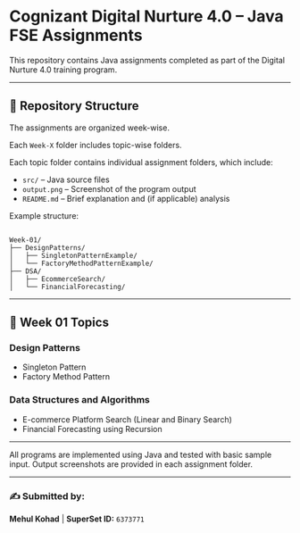 # Cognizant Digital Nurture 4.0 – Java FSE Assignments

This repository contains Java assignments completed as part of the Digital Nurture 4.0 training program.

---

## 📁 Repository Structure

The assignments are organized week-wise. 

Each `Week-X` folder includes topic-wise folders. 

Each topic folder contains individual assignment folders, which include:

- `src/` – Java source files
- `output.png` – Screenshot of the program output
- `README.md` – Brief explanation and (if applicable) analysis

Example structure:


```

Week-01/
├── DesignPatterns/
│   ├── SingletonPatternExample/
│   └── FactoryMethodPatternExample/
├── DSA/
│   ├── EcommerceSearch/
│   └── FinancialForecasting/

```

---

## 📅 Week 01 Topics

### Design Patterns
- Singleton Pattern
- Factory Method Pattern

### Data Structures and Algorithms
- E-commerce Platform Search (Linear and Binary Search)
- Financial Forecasting using Recursion

---

All programs are implemented using Java and tested with basic sample input. Output screenshots are provided in each assignment folder.

---

### ✍️ Submitted by:
**Mehul Kohad** | **SuperSet ID:** `6373771`













